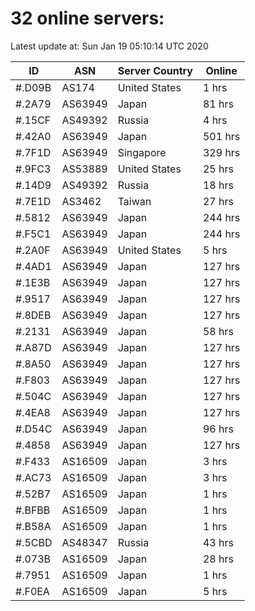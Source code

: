 # 32 online servers:

Latest update at: Sun Jan 19 05:10:14 UTC 2020

| ID | ASN | Server Country | Online |
| -- | --- | -------------- | ------ |
| #.D09B | AS174 | United States | 1 hrs |
| #.2A79 | AS63949 | Japan | 81 hrs |
| #.15CF | AS49392 | Russia | 4 hrs |
| #.42A0 | AS63949 | Japan | 501 hrs |
| #.7F1D | AS63949 | Singapore | 329 hrs |
| #.9FC3 | AS53889 | United States | 25 hrs |
| #.14D9 | AS49392 | Russia | 18 hrs |
| #.7E1D | AS3462 | Taiwan | 27 hrs |
| #.5812 | AS63949 | Japan | 244 hrs |
| #.F5C1 | AS63949 | Japan | 244 hrs |
| #.2A0F | AS63949 | United States | 5 hrs |
| #.4AD1 | AS63949 | Japan | 127 hrs |
| #.1E3B | AS63949 | Japan | 127 hrs |
| #.9517 | AS63949 | Japan | 127 hrs |
| #.8DEB | AS63949 | Japan | 127 hrs |
| #.2131 | AS63949 | Japan | 58 hrs |
| #.A87D | AS63949 | Japan | 127 hrs |
| #.8A50 | AS63949 | Japan | 127 hrs |
| #.F803 | AS63949 | Japan | 127 hrs |
| #.504C | AS63949 | Japan | 127 hrs |
| #.4EA8 | AS63949 | Japan | 127 hrs |
| #.D54C | AS63949 | Japan | 96 hrs |
| #.4858 | AS63949 | Japan | 127 hrs |
| #.F433 | AS16509 | Japan | 3 hrs |
| #.AC73 | AS16509 | Japan | 3 hrs |
| #.52B7 | AS16509 | Japan | 1 hrs |
| #.BFBB | AS16509 | Japan | 1 hrs |
| #.B58A | AS16509 | Japan | 1 hrs |
| #.5CBD | AS48347 | Russia | 43 hrs |
| #.073B | AS16509 | Japan | 28 hrs |
| #.7951 | AS16509 | Japan | 1 hrs |
| #.F0EA | AS16509 | Japan | 5 hrs |

